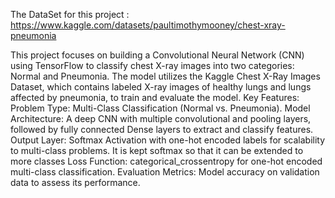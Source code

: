 The DataSet for this project : https://www.kaggle.com/datasets/paultimothymooney/chest-xray-pneumonia

This project focuses on building a Convolutional Neural Network (CNN) using TensorFlow to classify chest X-ray images into two categories: Normal and Pneumonia. The model utilizes the Kaggle Chest X-Ray Images Dataset, which contains labeled X-ray images of healthy lungs and lungs affected by pneumonia, to train and evaluate the model.
Key Features:
Problem Type: Multi-Class Classification (Normal vs. Pneumonia).
Model Architecture: A deep CNN with multiple convolutional and pooling layers, followed by fully connected Dense layers to extract and classify features.
Output Layer:
Softmax Activation with one-hot encoded labels for scalability to multi-class problems. It is kept softmax so that it can be extended to more classes
Loss Function:
categorical_crossentropy for one-hot encoded multi-class classification.
Evaluation Metrics: Model accuracy on validation data to assess its performance.
